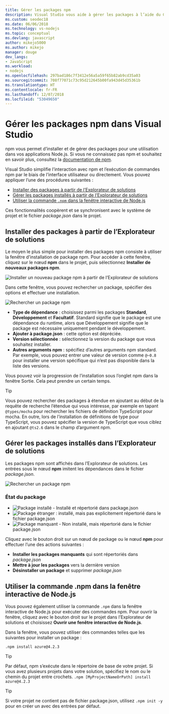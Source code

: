 ```yaml
---
title: Gérer les packages npm
description: Visual Studio vous aide à gérer les packages à l’aide du Gestionnaire de package Node.js (npm)
ms.custom: seodec18
ms.date: 06/06/2018
ms.technology: vs-nodejs
ms.topic: conceptual
ms.devlang: javascript
author: mikejo5000
ms.author: mikejo
manager: douge
dev_langs:
- JavaScript
ms.workload:
- nodejs
ms.openlocfilehash: 297bad186c7f3412e56a5a59f65b82ab9cd35a03
ms.sourcegitcommit: 708f77071c73c95d212645b00fa943d45d35361b
ms.translationtype: HT
ms.contentlocale: fr-FR
ms.lasthandoff: 12/07/2018
ms.locfileid: "53049650"
---
```

# <a name="manage-npm-packages-in-visual-studio"></a>Gérer les packages npm dans Visual Studio

npm vous permet d’installer et de gérer des packages pour une utilisation dans vos applications Node.js. Si vous ne connaissez pas npm et souhaitez en savoir plus, consultez la [documentation de npm](https://docs.npmjs.com/).

Visual Studio simplifie l’interaction avec npm et l’exécution de commandes npm par le biais de l’interface utilisateur ou directement. Vous pouvez appliquer l’une des procédures suivantes :
* [Installer des packages à partir de l’Explorateur de solutions](#npmInstallWindow)
* [Gérer les packages installés à partir de l’Explorateur de solutions](#solutionExplorer)
* [Utiliser la commande `.npm` dans la fenêtre interactive de Node.js](#interactive)

Ces fonctionnalités coopèrent et se synchronisent avec le système de projet et le fichier *package.json* dans le projet.

## <a name="npmInstallWindow"></a> Installer des packages à partir de l’Explorateur de solutions

Le moyen le plus simple pour installer des packages npm consiste à utiliser la fenêtre d’installation de package npm. Pour accéder à cette fenêtre, cliquez sur le nœud **npm** dans le projet, puis sélectionnez **Installer de nouveaux packages npm**.

![Installer un nouveau package npm à partir de l’Explorateur de solutions](../javascript/media/solution-explorer-install-package.png)

Dans cette fenêtre, vous pouvez rechercher un package, spécifier des options et effectuer une installation. 

![Rechercher un package npm](../javascript/media/search-package.png)

* **Type de dépendance** : choisissez parmi les packages **Standard**, **Développement** et **Facultatif**. Standard signifie que le package est une dépendance du runtime, alors que Développement signifie que le package est nécessaire uniquement pendant le développement.
* **Ajouter à package.json** : cette option est dépréciée.
* **Version sélectionnée** : sélectionnez la version du package que vous souhaitez installer.
* **Autres arguments npm** : spécifiez d’autres arguments npm standard. Par exemple, vous pouvez entrer une valeur de version comme `@~0.8` pour installer une version spécifique qui n’est pas disponible dans la liste des versions.

Vous pouvez voir la progression de l’installation sous l’onglet npm dans la fenêtre Sortie. Cela peut prendre un certain temps.

> [!TIP]
> Vous pouvez rechercher des packages à étendue en ajoutant au début de la requête de recherche l’étendue qui vous intéresse, par exemple en tapant `@types/mocha` pour rechercher les fichiers de définition TypeScript pour mocha. En outre, lors de l’installation de définitions de type pour TypeScript, vous pouvez spécifier la version de TypeScript que vous ciblez en ajoutant `@ts2.6` dans le champ d’argument npm.

## <a name="solutionExplorer"></a>Gérer les packages installés dans l’Explorateur de solutions

Les packages npm sont affichés dans l’Explorateur de solutions. Les entrées sous le nœud **npm** imitent les dépendances dans le fichier *package.json*.

![Rechercher un package npm](../javascript/media/solution-explorer-status.png)

### <a name="package-status"></a>État du package
* ![Package installé](../javascript/media/installed-npm.png) - Installé et répertorié dans package.json
* ![Package étranger](../javascript/media/extraneous-npm.png) : installé, mais pas explicitement répertorié dans le fichier package.json
* ![Package manquant](../javascript/media/missing-npm.png) - Non installé, mais répertorié dans le fichier package.json

Cliquez avec le bouton droit sur un nœud de package ou le nœud **npm** pour effectuer l’une des actions suivantes :
* **Installer les packages manquants** qui sont répertoriés dans *package.json*
* **Mettre à jour les packages** vers la dernière version
* **Désinstaller un package** et supprimer *package.json*

## <a name="interactive"></a>Utiliser la commande .npm dans la fenêtre interactive de Node.js

Vous pouvez également utiliser la commande `.npm` dans la fenêtre interactive de Node.js pour exécuter des commandes npm. Pour ouvrir la fenêtre, cliquez avec le bouton droit sur le projet dans l’Explorateur de solutions et choisissez **Ouvrir une fenêtre interactive de Node.js**.

Dans la fenêtre, vous pouvez utiliser des commandes telles que les suivantes pour installer un package :

`.npm install azure@4.2.3`
 
 > [!Tip]
 > Par défaut, npm s’exécute dans le répertoire de base de votre projet. Si vous avez plusieurs projets dans votre solution, spécifiez le nom ou le chemin du projet entre crochets. 
 > `.npm [MyProjectNameOrPath] install azure@4.2.3`

 > [!Tip]
 > Si votre projet ne contient pas de fichier package.json, utilisez `.npm init -y` pour en créer un avec des entrées par défaut. 
